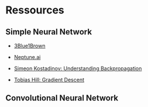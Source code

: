 # Ressources

## Simple Neural Network
- [3Blue1Brown](https://www.3blue1brown.com/topics/neural-networks)

- [Neptune.ai](https://neptune.ai/blog/backpropagation-algorithm-in-neural-networks-guide)

- [Simeon Kostadinov: Understanding Backpropagation](https://towardsdatascience.com/understanding-backpropagation-algorithm-7bb3aa2f95fd)

- [Tobias Hill: Gradient Descent](https://towardsdatascience.com/part-2-gradient-descent-and-backpropagation-bf90932c066a)

## Convolutional Neural Network
